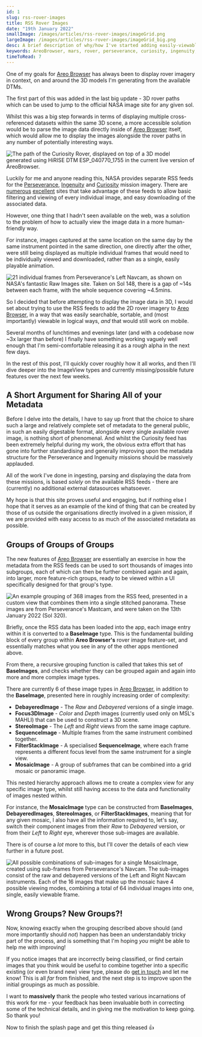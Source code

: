 ```yaml
---
id: 1
slug: rss-rover-images
title: RSS Rover Images
date: "19th January 2022"
smallImage: /images/articles/rss-rover-images/imageGrid.png
largeImage: /images/articles/rss-rover-images/imageGrid_big.png
desc: A brief description of why/how I've started adding easily-viewable rover images to Areo Browser.
keywords: AreoBrowser, mars, rover, perseverance, curiosity, ingenuity, 3D
timeToRead: 7
---
```


One of my goals for [Areo Browser](/projects/areo-browser) has always been to display rover imagery in context, on and around the 3D models I'm generating from the available DTMs.

The first part of this was added in the last big update - 3D rover paths which can be used to jump to the official NASA image site for any given sol.

Whilst this was a big step forwards in terms of displaying multiple cross-referenced datasets within the same 3D scene, a more accessible solution would be to parse the image data directly inside of [Areo Browser](/projects/areo-browser) itself, which would allow me to display the images alongside the rover paths in any number of potentially interesting ways.

![The path of the Curiosity Rover, displayed on top of a 3D model generated using HiRISE DTM ESP_040770_1755 in the current live version of AreoBrowser.](/images/articles/rss-rover-images/curiosityPath.png)

Luckily for me and anyone reading this, NASA provides separate RSS feeds for the [Perseverance](https://mars.nasa.gov/rss/api/?feed=raw_images&category=mars2020&feedtype=json), [Ingenuity](https://mars.nasa.gov/rss/api/?feed=raw_images&category=ingenuity&feedtype=json) and [Curiosity](https://mars.nasa.gov/rss/api/?feed=raw_images&category=msl&feedtype=json) mission imagery. There are [numerous](https://mars.nasa.gov/mars2020/multimedia/raw-images/) [excellent](https://rkinnett.github.io/roverpics/?mars2020&latest) sites that take advantage of these feeds to allow basic filtering and viewing of every individual image, and easy downloading of the associated data.

However, one thing that I hadn't seen available on the web, was a solution to the problem of how to actually view the image data in a more human-friendly way. 

For instance, images captured at the same location on the same day by the same instrument pointed in the same direction, one directly after the other, were still being displayed as multiple individual frames that would need to be individually viewed and downloaded, rather than as a single, easily playable animation.

![21 individual frames from Perseverance's Left Navcam, as shown on NASA's fantastic Raw Images site. Taken on Sol 148, there is a gap of ~14s between each frame, with the whole sequence covering ~4.5mins.](/images/articles/rss-rover-images/sequenceFrames.png)

So I decided that before attempting to display the image data in 3D, I would set about trying to use the RSS feeds to add the 2D rover imagery to [Areo Browser](/projects/areo-browser), in a way that was easily searchable, sortable, and (most importantly) viewable in logical ways, *and* that would still work on mobile.

Several months of lunchtimes and evenings later (and with a codebase now ~3x larger than before) I finally have something working vaguely well enough that I'm semi-comfortable releasing it as a rough alpha in the next few days.

In the rest of this post, I'll quickly cover roughly how it all works, and then I'll dive deeper into the ImageView types and currently missing/possible future features over the next few weeks.

## A Short Argument for Sharing All of your Metadata
Before I delve into the details, I have to say up front that the choice to share such a large and relatively complete set of metadata to the general public, in such an easily digestable format, alongside every single available rover image, is nothing short of phenomenal. And whilst the Curiosity feed has been extremely helpful during my work, the obvious extra effort that has gone into further standardising and generally improving upon the metadata structure for the Perseverance and Ingenuity missions should be massively applauded. 

All of the work I've done in ingesting, parsing and displaying the data from these missions, is based *solely* on the available RSS feeds - there are (currently) no additional external datasources whatsoever. 

My hope is that this site proves useful and engaging, but if nothing else I hope that it serves as an example of the kind of thing that can be created by those of us outside the organisations directly involved in a given mission, if we are provided with easy access to as much of the associated metadata as possible.

## Groups of Groups of Groups
The new features of [Areo Browser](/projects/areo-browser) are essentially an exercise in how the metadata from the RSS feeds can be used to sort thousands of images into subgroups, each of which can then be further combined again and again, into larger, more feature-rich groups, ready to be viewed within a UI specifically designed for that group's type.

![An example grouping of 368 images from the RSS feed, presented in a custom view that combines them into a single stitched panorama. These images are from Perseverance's Mastcam, and were taken on the 13th January 2022 (Sol 320).](/images/articles/rss-rover-images/mastcamMosaic.png)

Briefly, once the RSS data has been loaded into the app, each image entry within it is converted to a **BaseImage** type. This is the fundamental building block of every group within **Areo Browser's** rover image feature-set, and essentially matches what you see in any of the other apps mentioned above. 

From there, a recursive grouping function is called that takes this set of **BaseImages**, and checks whether they can be grouped again and again into more and more complex image types.

There are currently 6 of these image types in [Areo Browser](/projects/areo-browser), in addition to the **BaseImage**, presented here in roughly increasing order of complexity: 

* **DebayeredImage** - The *Raw* and *Debayered* versions of a single image.
* **Focus3DImage** - *Color* and *Depth* images (currently used only on MSL's MAHLI) that can be used to construct a 3D scene.
* **StereoImage** - The *Left* and *Right* views from the same image capture.
* **SequenceImage** - Multiple frames from the same instrument combined together.
* **FilterStackImage** - A specialised **SequenceImage**, where each frame represents a different focus level from the same instrument for a single view.
* **MosaicImage** - A group of subframes that can be combined into a grid mosaic or panoramic image.

This nested hierarchy approach allows me to create a complex view for any specific image type, whilst still having access to the data and functionality of images nested within.

For instance, the **MosaicImage** type can be constructed from **BaseImages**, **DebayeredImages**, **StereoImages**, or **FilterStackImages**, meaning that for any given mosaic, I also have all the information required to, let's say, switch their component images from their *Raw* to *Debayered* version, or from their *Left* to *Right* eye, wherever those sub-images are available.

There is of course a *lot* more to this, but I'll cover the details of each view further in a future post.

![All possible combinations of sub-images for a single MosaicImage, created using sub-frames from Perseverance's Navcam. The sub-images consist of the raw and debayered versions of the Left and Right Navcam instruments. Each of the 16 images that make up the mosaic have 4 possible viewing modes, combining a total of 64 individual images into one, single, easily viewable frame.](/images/articles/rss-rover-images/gridMosaicSubGroups.png)

## Wrong Groups? New Groups?!

Now, knowing exactly when the grouping described above should (and more importantly should *not*) happen has been an understandably tricky part of the process, and is something that I'm hoping *you* might be able to help me with improving!

If you notice images that are incorrectly being classified, or find certain images that you think would be useful to combine together into a specific existing (or even brand new) view type, please do [get in touch](mailto:hello@mattbrealey.com) and let me know! This is all *far* from finished, and the next step is to improve upon the initial groupings as much as possible.

I want to **massively** thank the people who tested various incarnations of this work for me - your feedback has been invaluable both in correcting some of the technical details, and in giving me the motivation to keep going. So thank you!

Now to finish the splash page and get this thing released 👍